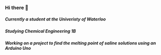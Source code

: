 ### Hi there 👋

##### Currently a student at the Univeristy of Waterloo
##### Studying Chemical Engineering 1B
##### Working on a project to find the melting point of saline solutions using an Arduino Uno
<!--
**AydinReid03/AydinReid03** is a ✨ _special_ ✨ repository because its `README.md` (this file) appears on your GitHub profile.

Here are some ideas to get you started:

- 🔭 I’m currently working on ...
- 🌱 I’m currently learning ...
- 👯 I’m looking to collaborate on ...
- 🤔 I’m looking for help with ...
- 💬 Ask me about ...
- 📫 How to reach me: ...
- 😄 Pronouns: ...
- ⚡ Fun fact: ...
-->
